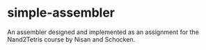 # simple-assembler
An assembler designed and implemented as an assignment for the Nand2Tetris course by Nisan and Schocken.

